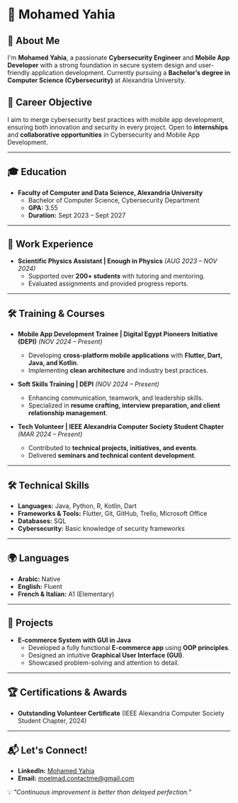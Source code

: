 # 👋 Mohamed Yahia

## 🚀 About Me
I'm **Mohamed Yahia**, a passionate **Cybersecurity Engineer** and **Mobile App Developer** with a strong foundation in secure system design and user-friendly application development. Currently pursuing a **Bachelor’s degree in Computer Science (Cybersecurity)** at Alexandria University.

## 🎯 Career Objective
I aim to merge cybersecurity best practices with mobile app development, ensuring both innovation and security in every project. Open to **internships** and **collaborative opportunities** in Cybersecurity and Mobile App Development.

---

## 🎓 Education
- **Faculty of Computer and Data Science, Alexandria University**  
  - Bachelor of Computer Science, Cybersecurity Department  
  - **GPA:** 3.55  
  - **Duration:** Sept 2023 – Sept 2027  

---

## 💼 Work Experience
- **Scientific Physics Assistant | Enough in Physics** *(AUG 2023 – NOV 2024)*  
  - Supported over **200+ students** with tutoring and mentoring.
  - Evaluated assignments and provided progress reports.

---

## 🛠 Training & Courses
- **Mobile App Development Trainee | Digital Egypt Pioneers Initiative (DEPI)** *(NOV 2024 – Present)*  
  - Developing **cross-platform mobile applications** with **Flutter, Dart, Java, and Kotlin**.
  - Implementing **clean architecture** and industry best practices.

- **Soft Skills Training | DEPI** *(NOV 2024 – Present)*  
  - Enhancing communication, teamwork, and leadership skills.
  - Specialized in **resume crafting, interview preparation, and client relationship management**.

- **Tech Volunteer | IEEE Alexandria Computer Society Student Chapter** *(MAR 2024 – Present)*  
  - Contributed to **technical projects, initiatives, and events**.
  - Delivered **seminars and technical content development**.

---

## 🛠 Technical Skills
- **Languages:** Java, Python, R, Kotlin, Dart  
- **Frameworks & Tools:** Flutter, Git, GitHub, Trello, Microsoft Office  
- **Databases:** SQL  
- **Cybersecurity:** Basic knowledge of security frameworks  

---

## 🌍 Languages
- **Arabic:** Native  
- **English:** Fluent  
- **French & Italian:** A1 (Elementary)  

---

## 📌 Projects
- **E-commerce System with GUI in Java**  
  - Developed a fully functional **E-commerce app** using **OOP principles**.
  - Designed an intuitive **Graphical User Interface (GUI)**.
  - Showcased problem-solving and attention to detail.

---

## 🏆 Certifications & Awards
- **Outstanding Volunteer Certificate** (IEEE Alexandria Computer Society Student Chapter, 2024)

---

## 📬 Let's Connect!
- **LinkedIn:** [Mohamed Yahia](https://www.linkedin.com/in/mohamedyelmadbouly/)  
- **Email:** [moelmad.contactme@gmail.com](mailto:moelmad.contactme@gmail.com)  

💡 *"Continuous improvement is better than delayed perfection."*
